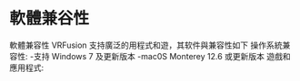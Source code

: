 # 軟體兼谷性
軟體兼容性
VRFusion 支持廣泛的用程式和遊，其软件與兼容性如下
操作系統兼容性:
-支持 Windows 7 及更新版本
-mac0S Monterey 12.6 或更新版本
遊戲和應用程式: